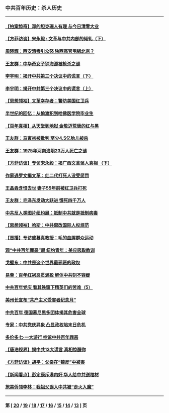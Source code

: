 ### 中共百年历史：杀人历史
---
#### [【拍案惊奇】邓的坦克碾人有理 与今日清零大业](../../pages/nf1176106/n13729574.md?10080430) 
#### [【方菲访谈】宋永毅 : 文革与中共内部的倾轧（下）](../../pages/nf1176106/n13486836.md?10080430) 
#### [周晓辉：西安清零引众怒 陕西高官甩锅北京？](../../pages/nf1176106/n13484627.md?10080430) 
#### [王友群：中华奇女子钟海源被枪杀之谜](../../pages/nf1176106/n13430555.md?10080430) 
#### [李宇明：揭开中共第三个决议中的谎言（下）](../../pages/nf1176106/n13389389.md?10080430) 
#### [李宇明：揭开中共第三个决议中的谎言（上）](../../pages/nf1176106/n13388697.md?10080430) 
#### [【思想领袖】文革幸存者：警防美国红卫兵](../../pages/nf1176106/n13339289.md?10080430) 
#### [半世纪的回忆：从偷渡犯到哈佛医学院毕业生](../../pages/nf1176106/n13345328.md?10080430) 
#### [【百年真相】从天堂到地狱 金敬迈荒唐的红与黑](../../pages/nf1176106/n13336995.md?10080430) 
#### [王友群：马寅初被批判 至少4.5亿胎儿被杀](../../pages/nf1176106/n13260313.md?10080430) 
#### [王友群：1975年河南溃坝23万人死亡之谜](../../pages/nf1176106/n13231576.md?10080430) 
#### [【方菲访谈】专访宋永毅：揭广西文革骇人真相 （下）](../../pages/nf1176106/n13209074.md?10080430) 
#### [作家遇罗文揭文革：红二代打死人没受惩罚](../../pages/nf1176106/n13205254.md?10080430) 
#### [王晶垚含恨去世 妻子55年前被红卫兵打死](../../pages/nf1176106/n13203590.md?10080430) 
#### [王友群：毛泽东发动大跃进 饿死四千万人](../../pages/nf1176106/n13177158.md?10080430) 
#### [中共反人类图片纽约展：抵制中共就是抵制病毒](../../pages/nf1176106/n13115371.md?10080430) 
#### [【思想领袖】哈斯：中共窜改国际人权规范](../../pages/nf1176106/n13053647.md?10080430) 
#### [【首播】专访盛慕真教授：毛的血腥群众运动](../../pages/nf1176106/n13091782.md?10080430) 
#### [观“中共百年罪恶”展 纽约青年：美应吸取教训](../../pages/nf1176106/n13085246.md?10080430) 
#### [戈壁东：中共是这个世界最邪恶的政权](../../pages/nf1176106/n13085641.md?10080430) 
#### [易蓉：百年红祸恶贯满盈 解体中共刻不容缓](../../pages/nf1176106/n13084455.md?10080430) 
#### [中共百年党庆 看其铁窗下精英们的苦难（5）](../../pages/nf1176106/n13076766.md?10080430) 
#### [美州长宣布“共产主义受害者纪念月”](../../pages/nf1176106/n13074024.md?10080430) 
#### [中共百年 德国慕尼黑多团体揭其危害全球](../../pages/nf1176106/n13068873.md?10080430) 
#### [专家：中共党庆异象 凸显政权陷末日危机](../../pages/nf1176106/n13067084.md?10080430) 
#### [多伦多七·一大游行 控诉中共百年罪恶](../../pages/nf1176106/n13062043.md?10080430) 
#### [【唐浩视界】揭中共13大谎言 真相惊醒你](../../pages/nf1176106/n13065208.md?10080430) 
#### [《方菲访谈》胡平：父亲在“镇反”中被害](../../pages/nf1176106/n13064114.md?10080430) 
#### [【新闻看点】彭定康斥港内奸 华人给中共送棺材](../../pages/nf1176106/n13064230.md?10080430) 
#### [旅美侨领李林：我祖父误入中共被“走火入魔”](../../pages/nf1176106/n13062777.md?10080430) 

---
#### 第 [ [20](./20.md?10080430) / [19](./19.md?10080430) / [18](./18.md?10080430) / [17](./17.md?10080430) / [16](./16.md?10080430) / [15](./15.md?10080430) / [14](./14.md?10080430) / [13](./13.md?10080430) ] 页
